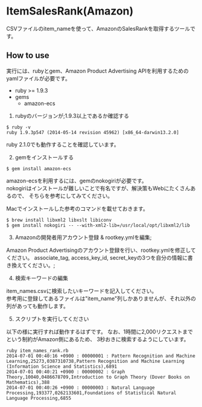 # ItemSalesRank(Amazon)

CSVファイルのitem_nameを使って、AmazonのSalesRankを取得するツールです。


## How to use

実行には、rubyとgem、Amazon Product Advertising APIを利用するためのyamlファイルが必要です。

* ruby >= 1.9.3
* gems
    * amazon-ecs

1. rubyのバージョンが;1.9.3以上であるか確認する

```
$ ruby -v
ruby 1.9.3p547 (2014-05-14 revision 45962) [x86_64-darwin13.2.0]
```
ruby 2.1.0でも動作することを確認しています。


2. gemをインストールする

```
$ gem install amazon-ecs
```

amazon-ecsを利用するには、gemのnokogiriが必要です。  
nokogiriはインストールが難しいことで有名ですが、解決策もWebにたくさんあるので、
そちらを参考にしてみてください。

Macでインストールした参考のコマンドを載せておきます。

```
$ brew install libxml2 libxslt libiconv
$ gem install nokogiri -- --with-xml2-lib=/usr/local/opt/libxml2/lib
```

3. Amazonの開発者用アカウント登録 & rootkey.ymlを編集;

Amazon Product Advertisingのアカウント登録を行い、rootkey.ymlを修正してください。
associate_tag, access_key_id, secret_keyの3つを自分の情報に書き換えてください。;

4. 検索キーワードの編集

item_names.csvに検索したいキーワードを記入してください。  
参考用に登録してあるファイルは"item_name"列しかありませんが、それ以外の列があっても動作します。

5. スクリプトを実行してください

以下の様に実行すれば動作するはずです。
なお、1時間に2,000リクエストまでという制約がAmazon側にあるため、
3秒おきに検索するようにしています。

```
ruby item_names_rank.rb
2014-07-01 00:40:16 +0900 : 00000001 : Pattern Recognition and Machine Learning,25273,0387310738,Pattern Recognition and Machine Learning (Information Science and Statistics),6891
2014-07-01 00:40:21 +0900 : 00000002 : Graph Theory,10040,0486678709,Introduction to Graph Theory (Dover Books on Mathematics),388
2014-07-01 00:40:26 +0900 : 00000003 : Natural Language Processing,193377,0262133601,Foundations of Statistical Natural Language Processing,6855
```
